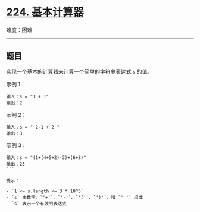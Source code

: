 # [224. 基本计算器](https://leetcode-cn.com/problems/basic-calculator)

难度：困难

---

## 题目

实现一个基本的计算器来计算一个简单的字符串表达式 `s` 的值。


示例 1：

```
输入：s = "1 + 1"
输出：2
```

示例 2：

```
输入：s = " 2-1 + 2 "
输出：3
```

示例 3：

```
输入：s = "(1+(4+5+2)-3)+(6+8)"
输出：23
``` 

提示：

- `1 <= s.length <= 3 * 10^5`
- `s` 由数字、`'+'`、`'-'`、`'('`、`')'`、和 `' '` 组成
- `s` 表示一个有效的表达式

